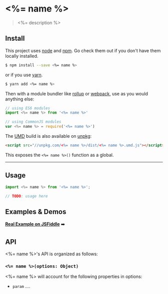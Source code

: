 # <%= name %>

> <%= description %>

## Install

This project uses [node](http://nodejs.org) and [npm](https://npmjs.com). Go check them out if you don't have them locally installed.

```sh
$ npm install --save <%= name %>
```

or if you use [yarn](https://yarnpkg.com).

```sh
$ yarn add <%= name %>
```

Then with a module bundler like [rollup](http://rollupjs.org/) or [webpack](https://webpack.js.org/), use as you would anything else:

```javascript
// using ES6 modules
import <%= name %> from '<%= name %>'

// using CommonJS modules
var <%= name %> = require('<%= name %>')
```

The [UMD](https://github.com/umdjs/umd) build is also available on [unpkg](https://unpkg.com):

```html
<script src="//unpkg.com/<%= name %>/dist/<%= name %>.umd.js"></script>
```

This exposes the `<%= name %>()` function as a global.

* * *

## Usage

```js
import <%= name %> from '<%= name %>';

// TODO: usage here
```

## Examples & Demos

[**Real Example on JSFiddle**](https://jsfiddle.net/fireyy/xxxxxxxx/) ➡️

## API

<%= name %>'s API is organized as follows:

### `<%= name %>(options: Object)`

<%= name %> will account for the following properties in options:

  * `param` ....
